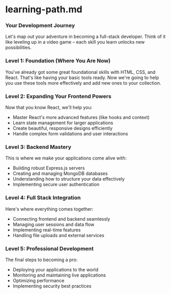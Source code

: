 # learning-path.md

### Your Development Journey

Let's map out your adventure in becoming a full-stack developer. Think of it like leveling up in a video game – each skill you learn unlocks new possibilities.

### Level 1: Foundation (Where You Are Now)

You've already got some great foundational skills with HTML, CSS, and React. That's like having your basic tools ready. Now we're going to help you use these tools more effectively and add new ones to your collection.

### Level 2: Expanding Your Frontend Powers

Now that you know React, we'll help you:

- Master React's more advanced features (like hooks and context)
- Learn state management for larger applications
- Create beautiful, responsive designs efficiently
- Handle complex form validations and user interactions

### Level 3: Backend Mastery

This is where we make your applications come alive with:

- Building robust Express.js servers
- Creating and managing MongoDB databases
- Understanding how to structure your data effectively
- Implementing secure user authentication

### Level 4: Full Stack Integration

Here's where everything comes together:

- Connecting frontend and backend seamlessly
- Managing user sessions and data flow
- Implementing real-time features
- Handling file uploads and external services

### Level 5: Professional Development

The final steps to becoming a pro:

- Deploying your applications to the world
- Monitoring and maintaining live applications
- Optimizing performance
- Implementing security best practices
